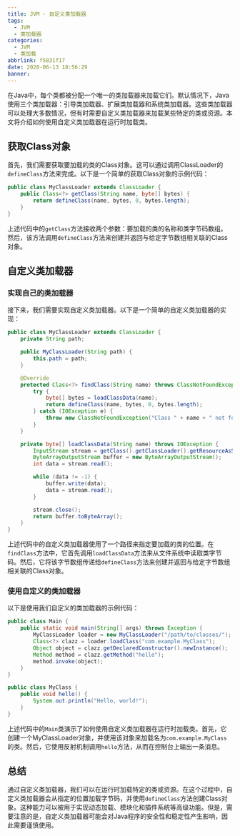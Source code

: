 ```yaml
---
title: JVM - 自定义类加载器
tags:
  - JVM
  - 类加载器
categories:
  - JVM
  - 类加载
abbrlink: f5831f17
date: 2020-06-13 18:56:29
banner:
---
```


在Java中，每个类都被分配一个唯一的类加载器来加载它们。默认情况下，Java使用三个类加载器：引导类加载器、扩展类加载器和系统类加载器。这些类加载器可以处理大多数情况，但有时需要自定义类加载器来加载某些特定的类或资源。本文将介绍如何使用自定义类加载器在运行时加载类。

## 获取Class对象

首先，我们需要获取要加载的类的Class对象。这可以通过调用ClassLoader的`defineClass`方法来完成。以下是一个简单的获取Class对象的示例代码：

```java
public class MyClassLoader extends ClassLoader {
    public Class<?> getClass(String name, byte[] bytes) {
        return defineClass(name, bytes, 0, bytes.length);
    }
}
```

上述代码中的`getClass`方法接收两个参数：要加载的类的名称和类字节码数组。然后，该方法调用`defineClass`方法来创建并返回与给定字节数组相关联的Class对象。

## 自定义类加载器

### 实现自己的类加载器

接下来，我们需要实现自定义类加载器。以下是一个简单的自定义类加载器的实现：

```java
public class MyClassLoader extends ClassLoader {
    private String path;

    public MyClassLoader(String path) {
        this.path = path;
    }

    @Override
    protected Class<?> findClass(String name) throws ClassNotFoundException {
        try {
            byte[] bytes = loadClassData(name);
            return defineClass(name, bytes, 0, bytes.length);
        } catch (IOException e) {
            throw new ClassNotFoundException("Class " + name + " not found.", e);
        }
    }

    private byte[] loadClassData(String name) throws IOException {
        InputStream stream = getClass().getClassLoader().getResourceAsStream(path + name.replace(".", "/") + ".class");
        ByteArrayOutputStream buffer = new ByteArrayOutputStream();
        int data = stream.read();

        while (data != -1) {
            buffer.write(data);
            data = stream.read();
        }

        stream.close();
        return buffer.toByteArray();
    }
}
```

上述代码中的自定义类加载器使用了一个路径来指定要加载的类的位置。在`findClass`方法中，它首先调用`loadClassData`方法来从文件系统中读取类字节码。然后，它将该字节数组传递给`defineClass`方法来创建并返回与给定字节数组相关联的Class对象。

### 使用自定义的类加载器

以下是使用我们自定义的类加载器的示例代码：

```java
public class Main {
    public static void main(String[] args) throws Exception {
        MyClassLoader loader = new MyClassLoader("/path/to/classes/");
        Class<?> clazz = loader.loadClass("com.example.MyClass");
        Object object = clazz.getDeclaredConstructor().newInstance();
        Method method = clazz.getMethod("hello");
        method.invoke(object);
    }
}

public class MyClass {
    public void hello() {
        System.out.println("Hello, world!");
    }
}
```

上述代码中的`Main`类演示了如何使用自定义类加载器在运行时加载类。首先，它创建一个MyClassLoader对象，并使用该对象来加载名为`com.example.MyClass`的类。然后，它使用反射机制调用`hello`方法，从而在控制台上输出一条消息。

## 总结

通过自定义类加载器，我们可以在运行时加载特定的类或资源。在这个过程中，自定义类加载器会从指定的位置加载字节码，并使用`defineClass`方法创建Class对象。这种能力可以被用于实现动态加载、模块化和插件系统等高级功能。但是，需要注意的是，自定义类加载器可能会对Java程序的安全性和稳定性产生影响，因此需要谨慎使用。
